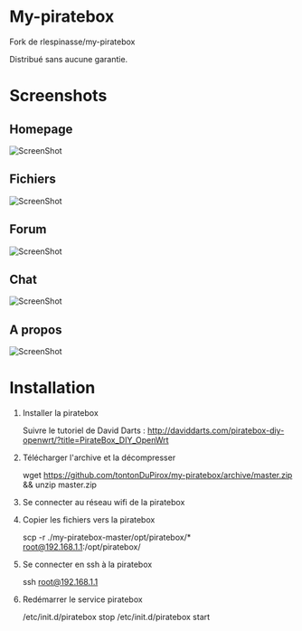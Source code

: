 My-piratebox
============

Fork de rlespinasse/my-piratebox

Distribué sans aucune garantie.

Screenshots
===========

Homepage
--------

![ScreenShot](https://raw.github.com/tontonDuPirox/my-piratebox/master/screens/screen-home.png)

Fichiers
--------

![ScreenShot](https://raw.github.com/tontonDuPirox/my-piratebox/master/screens/screen-shared.png)

Forum
-----

![ScreenShot](https://raw.github.com/tontonDuPirox/my-piratebox/master/screens/screen-forum.png)

Chat
----

![ScreenShot](https://raw.github.com/tontonDuPirox/my-piratebox/master/screens/screen-chat.png)

A propos
--------

![ScreenShot](https://raw.github.com/tontonDuPirox/my-piratebox/master/screens/screen-about.png)

Installation
============

1) Installer la piratebox

    Suivre le tutoriel de David Darts : 
    http://daviddarts.com/piratebox-diy-openwrt/?title=PirateBox_DIY_OpenWrt

2) Télécharger l'archive et la décompresser

    wget https://github.com/tontonDuPirox/my-piratebox/archive/master.zip && unzip master.zip

3) Se connecter au réseau wifi de la piratebox

4) Copier les fichiers vers la piratebox

    scp -r ./my-piratebox-master/opt/piratebox/* root@192.168.1.1:/opt/piratebox/

5) Se connecter en ssh à la piratebox

    ssh root@192.168.1.1

6) Redémarrer le service piratebox

    /etc/init.d/piratebox stop
    /etc/init.d/piratebox start
